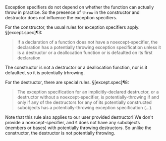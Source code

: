 Exception specifiers do not depend on whether the function can actually throw in practice. So the presence of `throw` in the constructor and destructor does not influence the exception specifiers.

For the constructor, the usual rules for exception specifiers apply. §[except.spec]¶3:
> If a declaration of a function does not have a noexcept-specifier, the declaration has a potentially throwing exception specification unless it is a destructor or a deallocation function or is defaulted on its first declaration

The constructor is not a destructor or a deallocation function, nor is it defaulted, so it is potentially trhrowing.


For the destructor, there are special rules.
§[except.spec]¶8:
> The exception specification for an implicitly-declared destructor, or a destructor without a noexcept-specifier, is potentially-throwing if and only if any of the destructors for any of its potentially constructed subobjects has a potentially-throwing exception specification (...).

Note that this rule also applies to our user provided destructor! We don't provide a noexcept-specifier, and `S` does not have any subobjects (members or bases) with potentially throwing destructors. So unlike the constructor, the destructor is not potentially throwing.

